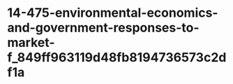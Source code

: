 # 14-475-environmental-economics-and-government-responses-to-market-f_849ff963119d48fb8194736573c2df1a